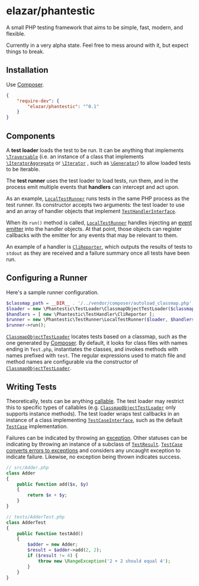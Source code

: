 # elazar/phantestic

A small PHP testing framework that aims to be simple, fast, modern, and flexible.

Currently in a very alpha state. Feel free to mess around with it, but expect things to break.

## Installation

Use [Composer](https://getcomposer.org).

```json
{
    "require-dev": {
        "elazar/phantestic": "^0.1"
    }
}
```

## Components

A **test loader** loads the test to be run. It can be anything that implements [`\Traversable`](http://php.net/manual/en/class.traversable.php) (i.e. an instance of a class that implements [`\IteratorAggregate`](http://php.net/manual/en/class.iteratoraggregate.php) or [`\Iterator`](http://php.net/manual/en/class.iterator.php) , such as [`\Generator`](http://php.net/manual/en/class.generator.php)) to allow loaded tests to be iterable.

The **test runner** uses the test loader to load tests, run them, and in the process emit multiple events that **handlers** can intercept and act upon.

As an example, [`LocalTestRunner`](https://github.com/elazar/phantestic/blob/master/src/TestRunner/LocalTestRunner.php) runs tests in the same PHP process as the test runner. Its constructor accepts two arguments: the test loader to use and an array of handler objects that implement [`TestHandlerInterface`](https://github.com/elazar/phantestic/blob/master/src/TestHandler/TestHandlerInterface.php).

When its `run()` method is called, [`LocalTestRunner`](https://github.com/elazar/phantestic/blob/master/src/TestRunner/LocalTestRunner.php) handles injecting an [event emitter](https://github.com/igorw/evenement/blob/master/src/Evenement/EventEmitterInterface.php) into the handler objects. At that point, those objects can register callbacks with the emitter for any events that may be relevant to them.

An example of a handler is [`CliReporter`](https://github.com/elazar/phantestic/blob/master/src/TestHandler/CliReporter.php), which outputs the results of tests to `stdout` as they are received and a failure summary once all tests have been run.

## Configuring a Runner

Here's a sample runner configuration.

```php
$classmap_path = __DIR__ . '/../vendor/composer/autoload_classmap.php';
$loader = new \Phantestic\TestLoader\ClassmapObjectTestLoader($classmap_path);
$handlers = [ new \Phantestic\TestHandler\CliReporter ];
$runner = new \Phantestic\TestRunner\LocalTestRunner($loader, $handlers);
$runner->run();
```

[`ClassmapObjectTestLoader`](https://github.com/elazar/phantestic/blob/master/src/TestLoader/ClassmapObjectTestLoader.php) locates tests based on a classmap, such as the one generated by [Composer](htts://getcomposer.org). By default, it looks for class files with names ending in `Test.php`, instantiates the classes, and invokes methods with names prefixed with `test`. The regular expressions used to match file and method names are configurable via the constructor of [`ClassmapObjectTestLoader`](https://github.com/elazar/phantestic/blob/master/src/TestLoader/ClassmapObjectTestLoader.php).

## Writing Tests

Theoretically, tests can be anything [callable](http://php.net/manual/en/language.types.callable.php). The test loader may restrict this to specific types of callables (e.g. [`ClassmapObjectTestLoader`](https://github.com/elazar/phantestic/blob/master/src/TestLoader/ClassmapObjectTestLoader.php) only supports instance methods). The test loader wraps test callbacks in an instance of a class implementing [`TestCaseInterface`](https://github.com/elazar/phantestic/blob/master/src/TestCase/TestCaseInterface.php), such as the default [`TestCase`](https://github.com/elazar/phantestic/blob/master/src/TestCase/TestCase.php) implementation.

Failures can be indicated by throwing an [exception](http://php.net/manual/en/language.exceptions.php). Other statuses can be indicating by throwing an instance of a subclass of [`TestResult`](https://github.com/elazar/phantestic/blob/master/src/TestResult/TestResult.php). [`TestCase`](https://github.com/elazar/phantestic/blob/master/src/TestCase/TestCase.php) [converts errors to exceptions](http://php.net/manual/en/class.errorexception.php#errorexception.examples) and considers any uncaught exception to indicate failure. Likewise, no exception being thrown indicates success.

```php
// src/Adder.php
class Adder
{
    public function add($x, $y)
    {
        return $x + $y;
    }
}

// tests/AdderTest.php
class AdderTest
{
    public function testAdd()
    {
        $adder = new Adder;
        $result = $adder->add(2, 2);
        if ($result != 4) {
            throw new \RangeException('2 + 2 should equal 4');
        }
    }
}
```
